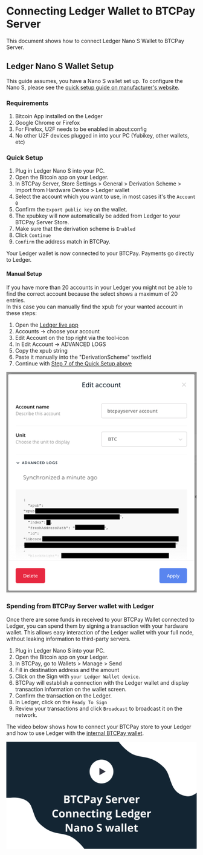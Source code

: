 # Connecting Ledger Wallet to BTCPay Server

This document shows how to connect Ledger Nano S Wallet to BTCPay Server. 

## Ledger Nano S Wallet Setup

This guide assumes, you have a Nano S wallet set up. To configure the Nano S, please see the [quick setup guide on manufacturer's website](https://www.ledger.com/start/).

### Requirements

1. Bitcoin App installed on the Ledger
2. Google Chrome or Firefox 
3. For Firefox, U2F needs to be enabled in about:config
4. No other U2F devices plugged in into your PC (Yubikey, other wallets, etc)

### Quick Setup

1. Plug in Ledger Nano S into your PC.
2. Open the Bitcoin app on your Ledger.
3. In BTCPay Server, Store Settings > General > Derivation Scheme > Import from Hardware Device > Ledger wallet
4. Select the account which you want to use, in most cases it's the `Account 0`
5. Confirm the `Export public key` on the wallet.
6. The xpubkey will now automatically be added from Ledger to your BTCPay Server Store.
7. Make sure that the derivation scheme is `Enabled`
8. Click `Continue`
9. `Confirm` the address match in BTCPay.

Your Ledger wallet is now connected to your BTCPay. Payments go directly to Ledger.

#### Manual Setup

If you have more than 20 accounts in your Ledger you might not be able to find the correct account because the select shows a maximum of 20 entries.  
In this case you can manually find the xpub for your wanted account in these steps:

1. Open the [Ledger live app](https://shop.ledger.com/pages/ledger-live)
2. Accounts -> choose your account
3. Edit Account on the top right via the tool-icon
4. In Edit Account -> ADVANCED LOGS
5. Copy the xpub string
6. Paste it manually into the "DerivationScheme" textfield
7. Continue with [Step 7 of the Quick Setup above](#quick-setup)

![Ledger Account "Adavanced Logs" info screenshot](/img/LedgerHelpXpub.png)

###  Spending from BTCPay Server wallet with Ledger

Once there are some funds in received to your BTCPay Wallet connected to Ledger, you can spend them by signing a transaction with your hardware wallet. This allows easy interaction of the Ledger wallet with your full node, without leaking information to third-party servers.

1. Plug in Ledger Nano S into your PC.
2. Open the Bitcoin app on your Ledger.
3. In BTCPay, go to Wallets > Manage > Send
4. Fill in destination address and the amount
5. Click on the Sign with `your Ledger Wallet device`.
6. BTCPay will establish a connection with the Ledger wallet and display transaction information on the wallet screen.
7. Confirm the transaction on the Ledger.
8. In Ledger, click on the `Ready To Sign`
9. Review your transactions and click `Broadcast` to broadcast it on the network.

The video below shows how to connect your BTCPay store to your Ledger and how to use Ledger with the [internal BTCPay wallet](Wallet.md).

[![BTCPay and Ledger](img/thumbnails/BTCPayServerConnectingLedgerNanoS.png)](https://www.youtube.com/watch?v=1Sj5mP4TkFI "Ledger Nano S with BTCPay")
